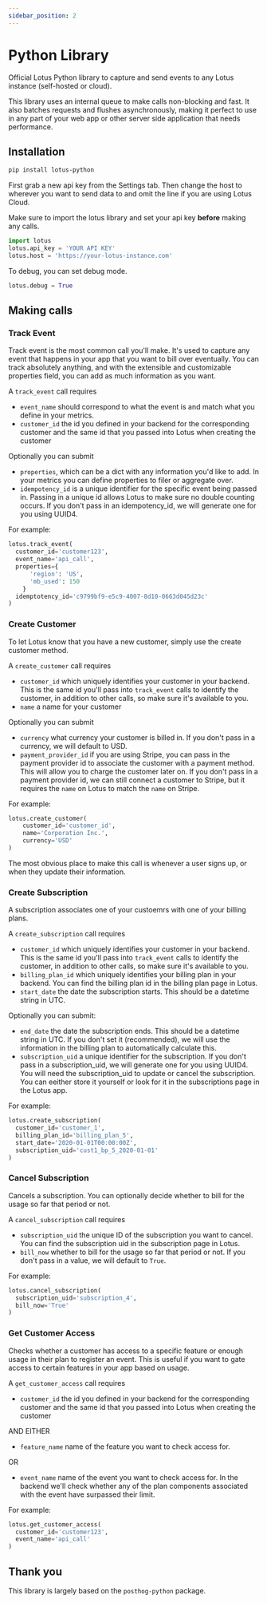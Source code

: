 ```yaml
---
sidebar_position: 2
---
```


# Python Library

Official Lotus Python library to capture and send events to any Lotus instance (self-hosted or cloud).

This library uses an internal queue to make calls non-blocking and fast. It also batches requests and flushes asynchronously, making it perfect to use in any part of your web app or other server side application that needs performance.

## Installation 

```bash
pip install lotus-python
```

First grab a new api key from the Settings tab. Then change the host to wherever you want to send data to and omit the line if you are using Lotus Cloud.

Make sure to import the lotus library and set your api key **before** making any calls.

```python
import lotus
lotus.api_key = 'YOUR API KEY'
lotus.host = 'https://your-lotus-instance.com'
```

To debug, you can set debug mode.
```python
lotus.debug = True
```

## Making calls

### Track Event

Track event is the most common call you'll make. It's used to capture any event that happens in your app that you want to bill over eventually.
You can track absolutely anything, and with the extensible and customizable properties field, you can add as much information as you want.

A `track_event` call requires
 - `event_name` should correspond to what the event is and match what you define in your metrics.
 - `customer_id` the id you defined in your backend for the corresponding customer and the same id that you passed into Lotus when creating the customer

Optionally you can submit
- `properties`, which can be a dict with any information you'd like to add.  In your metrics you can define properties to filer or aggregate over.
 - `idempotency_id` is a unique identifier for the specific event being passed in. Passing in a unique id allows Lotus to make sure no double counting occurs. If you don't pass in an idempotency_id, we will generate one for you using UUID4.

For example:
```python
lotus.track_event(
  customer_id='customer123', 
  event_name='api_call', 
  properties={
      'region': 'US', 
      'mb_used': 150
    }
  idemptotency_id='c9799bf9-e5c9-4007-8d10-0663d045d23c'
)
```

### Create Customer
To let Lotus know that you have a new customer, simply use the create customer method. 

A `create_customer` call requires
- `customer_id` which uniquely identifies your customer in your backend. This is the same id you'll pass into `track_event` calls to identify the customer, in addition to other calls, so make sure it's available to you.
- `name` a name for your customer

Optionally you can submit
- `currency` what currency your customer is billed in. If you don't pass in a currency, we will default to USD.
- `payment_provider_id` if you are using Stripe, you can pass in the payment provider id to associate the customer with a payment method. This will allow you to charge the customer later on. If you don't pass in a payment provider id, we can still connect a customer to Stripe, but it requires
the `name` on Lotus to match the `name` on Stripe.

For example:
```python
lotus.create_customer(
    customer_id='customer_id',
    name='Corporation Inc.',
    currency='USD'
)
```

The most obvious place to make this call is whenever a user signs up, or when they update their information.

### Create Subscription

A subscription associates one of your custoemrs with one of your billing plans.

A `create_subscription` call requires
- `customer_id` which uniquely identifies your customer in your backend. This is the same id you'll pass into `track_event` calls to identify the customer, in addition to other calls, so make sure it's available to you.
- `billing_plan_id` which uniquely identifies your billing plan in your backend. You can find the billing plan id in the billing plan page in Lotus.
- `start_date` the date the subscription starts. This should be a datetime string in UTC.

Optionally you can submit:
- `end_date` the date the subscription ends. This should be a datetime string in UTC. If you don't set it (recommended), we will 
use the information in the billing plan to automatically calculate this.
- `subscription_uid` a unique identifier for the subscription. If you don't pass in a subscription_uid, we will generate one for you using UUID4.
You will need the subscription_uid to update or cancel the subscription. You can eeither store it yourself or look for it in the subscriptions page in the Lotus app.

For example:
```python
lotus.create_subscription(
  customer_id='customer_1', 
  billing_plan_id='billing_plan_5',
  start_date='2020-01-01T00:00:00Z',
  subscription_uid='cust1_bp_5_2020-01-01'
)
```

### Cancel Subscription

Cancels a subscription. You can optionally decide whether to bill for the usage so far that period or not.

A `cancel_subscription` call requires
- `subscription_uid` the unique ID of the subscription you want to cancel. You can find the subscription uid in the subscription page in Lotus.
- `bill_now` whether to bill for the usage so far that period or not. If you don't pass in a value, we will default to `True`.

For example:
```python
lotus.cancel_subscription(
  subscription_uid='subscription_4', 
  bill_now='True'
)
```

### Get Customer Access

Checks whether a customer has access to a specific feature or enough usage in their plan to register an event. This is useful if you want to gate access to certain features in your app based on usage.

A `get_customer_access` call requires
- `customer_id` the id you defined in your backend for the corresponding customer and the same id that you passed into Lotus when creating the customer

AND EITHER
- `feature_name` name of the feature you want to check access for.

OR

- `event_name` name of the event you want to check access for. In the backend we'll check whether any of the plan components associated with the event have surpassed their limit.

For example:
```python
lotus.get_customer_access(
  customer_id='customer123', 
  event_name='api_call'
)
```

## Thank you

This library is largely based on the `posthog-python` package.
